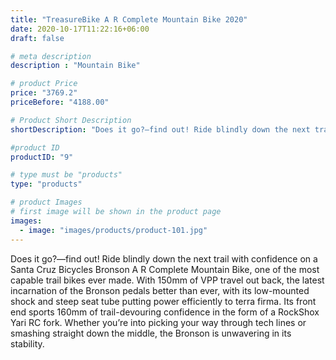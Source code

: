 ```yaml
---
title: "TreasureBike A R Complete Mountain Bike 2020"
date: 2020-10-17T11:22:16+06:00
draft: false

# meta description
description : "Mountain Bike"

# product Price
price: "3769.2"
priceBefore: "4188.00"

# Product Short Description
shortDescription: "Does it go?—find out! Ride blindly down the next trail.."

#product ID
productID: "9"

# type must be "products"
type: "products"

# product Images
# first image will be shown in the product page
images:
  - image: "images/products/product-101.jpg"
---
```


Does it go?—find out! Ride blindly down the next trail with confidence on a Santa Cruz Bicycles Bronson A R Complete Mountain Bike, one of the most capable trail bikes ever made. With 150mm of VPP travel out back, the latest incarnation of the Bronson pedals better than ever, with its low-mounted shock and steep seat tube putting power efficiently to terra firma. Its front end sports 160mm of trail-devouring confidence in the form of a RockShox Yari RC fork. Whether you’re into picking your way through tech lines or smashing straight down the middle, the Bronson is unwavering in its stability.
